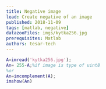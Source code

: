 ```yaml
---
title: Negative image
lead: Create negative of an image
published: 2018-11-09
tags: [matlab, negative]
datazooFiles: imgs/kytka256.jpg
prerequisites: Matlab
authors: tesar-tech
---
```


``` matlab
A=imread('kytka256.jpg');
An= 255-A;%if image is type of uint8
%or
An=imcomplement(A);
imshow(An)
 ```



